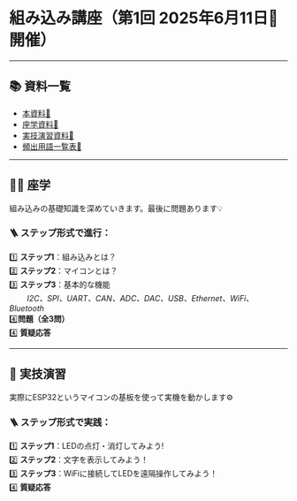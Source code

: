 # 組み込み講座（第1回 2025年6月11日📅開催）

---

## 📚 資料一覧

- [本資料🔗](/README.md)
- [座学資料🔗](/doc/dd_embedded_education_learn.md)
- [実技演習資料🔗](/doc/dd_embedded_education_tec.md)
- [頻出用語一覧表🔗](/doc/dd_embedded_education_word.md)

---

## 🧑‍🏫 座学

組み込みの基礎知識を深めていきます。最後に問題あります💡

### 🪜 ステップ形式で進行：

1️⃣ **ステップ1**：組み込みとは？  
2️⃣ **ステップ2**：マイコンとは？  
3️⃣ **ステップ3**：基本的な機能  
　　 *I2C、SPI、UART、CAN、ADC、DAC、USB、Ethernet、WiFi、Bluetooth*  
4️⃣**問題（全3問）**  
4️⃣  **質疑応答**  

---

## 🧪 実技演習

実際にESP32というマイコンの基板を使って実機を動かします⚙️

### 🪜 ステップ形式で実践：

1️⃣ **ステップ1**：LEDの点灯・消灯してみよう!  
2️⃣ **ステップ2**：文字を表示してみよう！  
3️⃣ **ステップ3**：WiFiに接続してLEDを遠隔操作してみよう！  
4️⃣  **質疑応答**  
